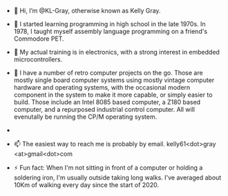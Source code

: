 - 👋 Hi, I’m @KL-Gray, otherwise known as Kelly Gray.
- 👀 I started learning programming in high school in the late 1970s. In 1978, I taught myself assembly language programming on a friend's Commodore PET.
- 🌱 My actual training is in electronics, with a strong interest in embedded microcontrollers.
- 💞️ I have a number of retro computer projects on the go. Those are mostly single board computer systems using mostly vintage computer hardware and operating systems, with the occasional modern component in the system to make it more capable, or simply easier to build. Those include an Intel 8085 based computer, a Z180 based computer, and a repurposed industrial control computer. All will evenutally be running the CP/M operating system.
- 
- 📫 The easiest way to reach me is probably by email. kelly61\<dot\>gray \<at\>gmail\<dot\>com

- ⚡ Fun fact: When I'm not sitting in front of a computer or holding a soldering iron, I'm usually outside taking long walks. I've averaged about 10Km of walking every day since the start of 2020.

<!---
KL-Gray/KL-Gray is a ✨ special ✨ repository because its `README.md` (this file) appears on your GitHub profile.
You can click the Preview link to take a look at your changes.
--->
